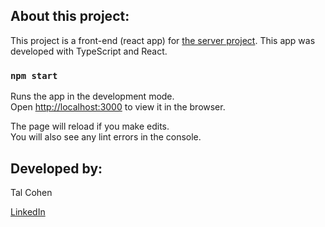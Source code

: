 ## About this project: 

This project is a front-end (react app) for <a href="https://github.com/talco318/my-project-app-serve">the server project</a>.
This app was developed with TypeScript and React. 



### `npm start`
Runs the app in the development mode.\
Open [http://localhost:3000](http://localhost:3000) to view it in the browser.

The page will reload if you make edits.\
You will also see any lint errors in the console.

## Developed by:

Tal Cohen

<a href="https://www.linkedin.com/in/talco318/" target="_blank">LinkedIn</a>
